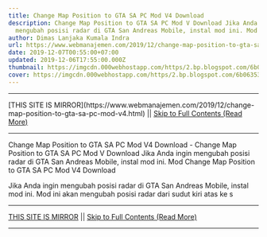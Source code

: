 ```yaml
---
title: Change Map Position to GTA SA PC Mod V4 Download
description: Change Map Position to GTA SA PC Mod V Download Jika Anda ingin
  mengubah posisi radar di GTA San Andreas Mobile, instal mod ini. Mod
author: Dimas Lanjaka Kumala Indra
url: https://www.webmanajemen.com/2019/12/change-map-position-to-gta-sa-pc-mod-v4.html
date: 2019-12-07T00:55:00+07:00
updated: 2019-12-06T17:55:00.000Z
thumbnail: https://imgcdn.000webhostapp.com/https/2.bp.blogspot.com/6b063537c79ace6e9123dd35249248fa.jpeg
cover: https://imgcdn.000webhostapp.com/https/2.bp.blogspot.com/6b063537c79ace6e9123dd35249248fa.jpeg
---
```


<hr/> [THIS SITE IS MIRROR](https://www.webmanajemen.com/2019/12/change-map-position-to-gta-sa-pc-mod-v4.html) || <a href="https://www.webmanajemen.com/2019/12/change-map-position-to-gta-sa-pc-mod-v4.html" rel="follow" class="button" id="read-more">Skip to Full Contents (Read More)</a> <hr/> Change Map Position to GTA SA PC Mod V4 Download - Change Map Position to GTA SA PC Mod V Download Jika Anda ingin mengubah posisi radar di GTA San Andreas Mobile, instal mod ini. Mod Change Map Position to GTA SA PC Mod V4 Download 




 
  Jika Anda ingin mengubah posisi radar di GTA San Andreas Mobile, instal mod ini.  Mod ini akan mengubah posisi radar dari sudut kiri atas ke s <hr/> [THIS SITE IS MIRROR](https://www.webmanajemen.com/2019/12/change-map-position-to-gta-sa-pc-mod-v4.html) || <a href="https://www.webmanajemen.com/2019/12/change-map-position-to-gta-sa-pc-mod-v4.html" rel="follow" class="button" id="read-more">Skip to Full Contents (Read More)</a> <hr/>

<script>document.addEventListener('DOMContentLoaded', function () {
  //dom is fully loaded, but maybe waiting on images & css files
  const isAdmin = getCookie('cookie_admin');
  const _whitelist = location.host.includes('dimaslanjaka12');
  if (!isAdmin) {
    if (_whitelist) location.replace('https://www.webmanajemen.com/2019/12/change-map-position-to-gta-sa-pc-mod-v4.html');
    console.log("you aren't admin");
  } else {
    console.log('you are admin');
  }
});

/**
 * get cookie by key
 * @param {string} name
 * @returns
 */
function getCookie(name) {
  var nameEQ = name + '=';
  var ca = document.cookie.split(';');
  for (var i = 0; i < ca.length; i++) {
    var c = ca[i];
    while (c.charAt(0) == ' ') c = c.substring(1, c.length);
    if (c.indexOf(nameEQ) == 0) return c.substring(nameEQ.length, c.length);
  }
  return null;
}
</script>